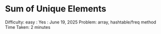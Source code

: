 # Sum of Unique Elements

Difficulty: easy
 : Yes
: June 19, 2025
Problem: array, hashtable/freq method
Time Taken: 2 minutes